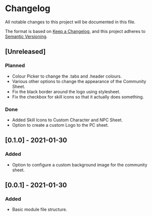 # Changelog
All notable changes to this project will be documented in this file.

The format is based on [Keep a Changelog](https://keepachangelog.com/en/1.0.0/),
and this project adheres to [Semantic Versioning](https://semver.org/spec/v2.0.0.html).

## [Unreleased]
### Planned
- Colour Picker to change the .tabs and .header colours.
- Various other options to change the appearance of the Community Sheet.
- Fix the black border around the logo using stylesheet.
- Fix the checkbox for skill icons so that it actually does something.
### Done
- Added Skill Icons to Custom Character and NPC Sheet.
- Option to create a custom Logo to the PC sheet.

## [0.1.0] - 2021-01-30
### Added
- Option to configure a custom background image for the community sheet.

## [0.0.1] - 2021-01-30
### Added
- Basic module file structure.